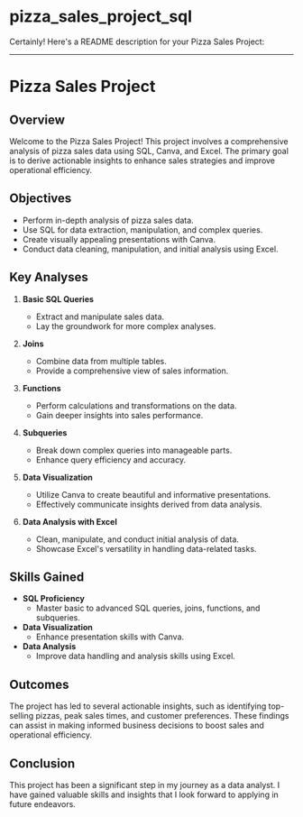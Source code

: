 # pizza_sales_project_sql
Certainly! Here's a README description for your Pizza Sales Project:

---

# Pizza Sales Project

## Overview

Welcome to the Pizza Sales Project! This project involves a comprehensive analysis of pizza sales data using SQL, Canva, and Excel. The primary goal is to derive actionable insights to enhance sales strategies and improve operational efficiency.

## Objectives

- Perform in-depth analysis of pizza sales data.
- Use SQL for data extraction, manipulation, and complex queries.
- Create visually appealing presentations with Canva.
- Conduct data cleaning, manipulation, and initial analysis using Excel.

## Key Analyses

1. **Basic SQL Queries**
   - Extract and manipulate sales data.
   - Lay the groundwork for more complex analyses.

2. **Joins**
   - Combine data from multiple tables.
   - Provide a comprehensive view of sales information.

3. **Functions**
   - Perform calculations and transformations on the data.
   - Gain deeper insights into sales performance.

4. **Subqueries**
   - Break down complex queries into manageable parts.
   - Enhance query efficiency and accuracy.

5. **Data Visualization**
   - Utilize Canva to create beautiful and informative presentations.
   - Effectively communicate insights derived from data analysis.

6. **Data Analysis with Excel**
   - Clean, manipulate, and conduct initial analysis of data.
   - Showcase Excel's versatility in handling data-related tasks.

## Skills Gained

- **SQL Proficiency**
  - Master basic to advanced SQL queries, joins, functions, and subqueries.
- **Data Visualization**
  - Enhance presentation skills with Canva.
- **Data Analysis**
  - Improve data handling and analysis skills using Excel.

## Outcomes

The project has led to several actionable insights, such as identifying top-selling pizzas, peak sales times, and customer preferences. These findings can assist in making informed business decisions to boost sales and operational efficiency.

## Conclusion

This project has been a significant step in my journey as a data analyst. I have gained valuable skills and insights that I look forward to applying in future endeavors.
